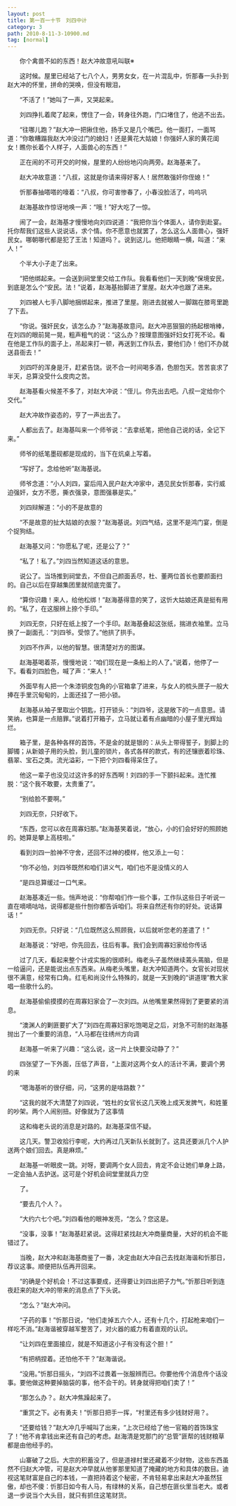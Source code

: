 ```yaml
---
layout: post
title: 第一百一十节　刘四中计
category: 3
path: 2010-8-11-3-10900.md
tag: [normal]
---
```


　　你个禽兽不如的东西！赵大冲故意吼叫联※

　　这时候。屋里已经站了七八个人，男男女女，在一片混乱中，忻那春一头扑到赵大冲的怀里，拼命的哭唤，但没有眼泪，

　　“不活了！”她叫了一声，又哭起来。

　　刘四挣扎着爬了起来，愣住了一会，转身往外跑，门口堵住了，他逃不出去。

　　“往哪儿跑？”赵大冲一把揪住他，扬手又是几个嘴巴。他一面打，一面骂道：“你敢糟蹋我赵大冲没过门的媳妇！还是黄花大姑娘！你强奸人家的黄花闺女！瞧你长着个人样子，人面兽心的东西！”

　　正在闹的不可开交的时候，屋里的人纷纷地闪向两旁。赵海基来了。

　　赵大冲故意道：“八叔，这就是你请来得好客人！居然敢强奸你侄媳！”

　　忻那春抽嗒嗒的嚎着：“八叔，你可害惨春了，小春没脸活了，呜呜巩

　　赵海基故作惊讶地唤一声：“哦！”好大吃了一惊。

　　闹了一会，赵海基才慢慢地向刘四说道：“我把你当个体面人，请你到赴宴。托你帮我们这些人说说话，求个情。你不愿意也就罢了，怎么这么人面兽心，强奸民女。哪朝哪代都是犯了王法！知道吗？。说到这儿。他把眼睛一横，叫道：“来人！”

　　个半大小子走了出来。

　　“把他绑起来。一会送到祠堂里交给工作队。我看看他们一天到晚“保境安民，到底是怎么个“安民。法！”说着，赵海基抬脚进了里屋。赵大冲也跟了进来。

　　刘四被人七手八脚地捆绑起来，推进了里屋。刚进去就被人一脚踹在膝弯里跪了下去。

　　“你说。强奸民女，该怎么办？”赵海基故意问。赵大冲恶狠狠的扬起根哨棒，在刘四的眼前晃一晃，粗声粗气的说：“这么办？按理意图强奸妇女打死不论。看在他是工作队的面子上，吊起来打一顿，再送到工作队去，要他们办！他们不办就送县衙去！”

　　刘四吓的浑身是汗，赶紧告饶。说不合一时间喝多酒，色胆包天。苦苦哀求了半天，总算没受什么皮肉之苦。

　　赵海基看火候差不多了，对赵大冲说：“侄儿。你先出去吧。八叔一定给你个交代。”

　　赵大冲故作姿态的，亨了一声出去了。

　　人都出去了。赵海基叫来一个师爷说：“去拿纸笔，把他自己说的话，全记下来。”

　　师爷的纸笔墨砚都是现成的，当下在炕桌上写着。

　　“写好了。念给他听”赵海基说。

　　师爷念道：“小人刘四，宴后闯入民户赵大冲家中，遇见民女忻那春，实行威迫强奸，女方不愿，撕衣强录，意图强暴是实。”

　　刘四辩解道：“小的不是故意的

　　“不是故意的扯大姑娘的衣服？”赵海基说。刘四气结，这里不是鸿门宴，倒是个捉狗结。

　　赵海基又问：“你愿私了呢，还是公了？”

　　“私了！私了。”刘四当然知道这话的意思。

　　说公了。当场推到祠堂去，不但自己颜面丢尽，杜、董两位首长也要颜面扫的。自己以后在穿越集团里就彻底完蛋了。

　　“算你识趣！来人，给他松绑！”赵海基得意的笑了，这忻大姑娘还真是挺有用的。“私了，在这服辨上捺个手印。”

　　刘四无奈，只好在纸上按了一个手印。赵海基叠起这张纸，揣进衣袖里。立马换了一副面孔：“刘四爷。受惊了。”他拱了拱手。

　　刘四不作声，以他的智慧。很清楚对方的图谋。

　　赵海基喝着茶，慢慢地说：“咱们现在是一条船上的人了。”说着，他停了一下。看看刘四脸色，喊了声：“来人！”

　　外面早有人把一个朱漆铜皮包角的小官箱拿了进来，与女人的梳头匣子一般大捧在手里沉甸甸的，上面还挂了一把小锁。

　　赵海基从袖子里取出个钥匙，打开锁头：“刘四爷，这是敞下的一点意思。请笑纳，也算是一点赔罪。”说着打开箱子，立马就让着有点幽暗的小屋子里光辉灿烂。

　　箱子里，是各种各样的首饰，不是金的就是银的：从头上带得誓子，到脚上的脚镯；从新娘子用的头脸，到儿童的锁片，各式各样的款式，有的还镶嵌着珍珠、翡翠、宝石之类。流光溢彩，一下把个刘四看得呆住了。

　　他这一辈子也没见过这许多的好东西啊！刘四的手一下颤抖起来。连忙推脱：“这个我不敢要，太贵重了”。

　　“别给脸不要啊。”

　　刘四无奈，只好收下。

　　“东西，您可以收在周寡妇那。”赵海基笑着说，“放心，小的们会好好的照顾她的。她算是攀上高枝啦。”

　　看到刘四一脸神不守舍，还回不过神的模样，他又添上一句：

　　“你不必怕，刘四爷既然和咱们讲义气，咱们也不是没情义的人

　　“是四总算缓过一口气来。

　　赵海基凑近一些。悄声地说：“你帮咱们作一些个事，工作队这些日子听说一直在嘀嘀咕咕，说得都是些什刨你都告诉咱们。将来自然还有你的好处。说话算话！”

　　刘四无奈。只好说：“几位既然这么照顾我，以后就听您老的差遣了！”

　　赵海基说：“好吧，你先回去，往后有事。我们会到周寡妇家给你传话

　　过了几天，看起来整个计戎实施的很顺利。梅老头子虽然继续蔫头蔫脑，但是一给逼问，还是能说出点东西来。从梅老头嘴里，赵大冲知道两个。女官长对现状很不满意，经常有口角。红毛和尚没什么特殊的，就是一天到晚的“讲道理”教大家唱一些歌什么的。

　　赵海基偷偷摸摸的在周寡妇家会了一次刘四。从他嘴里果然得到了更要紧的消息。

　　“澳渊人的剿匪要扩大了”刘四在周寡妇家吃饱喝足之后，对急不可耐的赵海基抛出了一个重要的消息，“人马都在往绣州方向调

　　赵海基一听来了兴趣：“这么说，这一片上快要没动静了？”

　　四张望了一下外面，压低了声音，“上面对这两个女人的活计不满，要调个男的来

　　“嗯海基听的很仔细，问，“这男的是啥路数？”

　　“这我的就不大清楚了刘四说，“姓杜的女官长这几天晚上成天发脾气，和姓董的吵架。两个人闹别扭。好像就为了这事情

　　这和梅老头说的消息是对路的。赵海基深信不疑。

　　这几天。警卫收拾行李呢，大约再过几天新队长就到了。这具还要派几个人护送两个娘们回去。真是麻烦。”

　　赵海基一听眼皮一跳。对呀，要调两个女人回去，肯定不会让她们单身上路，一定会抽人去护送。这可是个好机会祠堂里就兵力空

　　了。

　　“要去几个人？。

　　“大约六七个吧。”刘四看他的眼神发亮，“怎么？您这是。

　　“没事，没事！”赵海基赶紧说。这得赶紧找赵大冲商量商量，大好的机会不能错过了。

　　当晚，赵大冲和赵海基商鉴了一番，决定由赵大冲自己去找赵海谐和忻那日，荐议这事。顺便把队伍再开回来。

　　“的确是个好机会！不过这事要成，还得要让刘四出把子力气。”忻那日听到连夜赶来的赵大冲的带来的消息点了下头说。

　　“怎么？”赵大冲问。

　　“子药的事！”忻那日说，“他们走掉五六个人，还有十几个，打起枪来咱们一样吃不消。”赵海谐被穿越军整苦了，对火器的威力有着直观的认识。

　　“让刘四在里面接应，就是不知道这小子有没有这个胆！”

　　“有把柄捏着。还怕他不干？”赵海谐说。

　　“没用。”忻那日摇头，“刘四不过畏着一张服辨而已。你要他传个消息传个话没事。要他做这种要掉脑袋的事，他不会干的。转身就得把咱们卖了！”

　　“那怎么办？。赵大冲焦躁起来了。

　　“重赏之下。必有勇夫！”忻那日把手一挥，“村里还有多少钱财好用？。

　　“还要给钱？”赵大冲几乎喊叫了出来，“上次已经给了他一官箱的首饰珠宝了！”他不肯拿钱出来还有自己的考虑。赵海清是党那门的“总管”匪帮的钱财粮草都是由他经手的。

　　山寨破了之后。大宗的积蓄没了，但是道禄村里还藏着不少财物，这些东西虽然不归赵大冲管，可是赵大冲早就从他爹那里知道了掩藏的地方和具体的数目。迪视这笔财富是自己的本钱，一直把持着这个秘密，不肯轻易拿出来赵大冲虽然狂傲，却也不傻：忻那日如今有人马，有绿林的关系，自己想在匪伙里当老大。或者退一步说当个大头目，就只有抓住这笔财货。